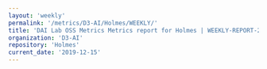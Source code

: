 ```yaml
---
layout: 'weekly'
permalink: '/metrics/D3-AI/Holmes/WEEKLY/'
title: 'DAI Lab OSS Metrics Metrics report for Holmes | WEEKLY-REPORT-2019-12-15'
organization: 'D3-AI'
repository: 'Holmes'
current_date: '2019-12-15'
---
```

